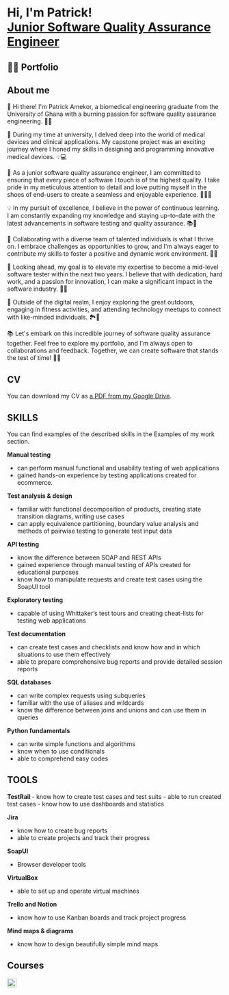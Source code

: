 <h1>Hi, I'm Patrick! <br/><a href="https://github.com/Pamekor">Junior Software Quality Assurance Engineer</a> </h1>

<h2>👨‍💻 Portfolio </h2>
<h2> About me </h2>
👋 Hi there! I'm Patrick Amekor, a biomedical engineering graduate from the University of Ghana with a burning passion for software quality assurance engineering. 🧪🚀

🔬 During my time at university, I delved deep into the world of medical devices and clinical applications. My capstone project was an exciting journey where I honed my skills in designing and programming innovative medical devices. 💡💻

🌟 As a junior software quality assurance engineer, I am committed to ensuring that every piece of software I touch is of the highest quality. I take pride in my meticulous attention to detail and love putting myself in the shoes of end-users to create a seamless and enjoyable experience. 🕵️‍♂️🧪

💡 In my pursuit of excellence, I believe in the power of continuous learning. I am constantly expanding my knowledge and staying up-to-date with the latest advancements in software testing and quality assurance. 📚🚀

🤝 Collaborating with a diverse team of talented individuals is what I thrive on. I embrace challenges as opportunities to grow, and I'm always eager to contribute my skills to foster a positive and dynamic work environment. 🤝🌐

🚀 Looking ahead, my goal is to elevate my expertise to become a mid-level software tester within the next two years. I believe that with dedication, hard work, and a passion for innovation, I can make a significant impact in the software industry. 💪🚀

🌱 Outside of the digital realm, I enjoy exploring the great outdoors, engaging in fitness activities, and attending technology meetups to connect with like-minded individuals. 🏞️💪

📚 Let's embark on this incredible journey of software quality assurance together. Feel free to explore my portfolio, and I'm always open to collaborations and feedback. Together, we can create software that stands the test of time! 🌟🚀

<h2> CV </h2>
You can download my CV as <a href="https://drive.google.com/file/d/1mW0iAFuqROT3QFNT3ncm6KrDxwDWY6p7/view?usp=sharing" target="_blank">a PDF from my Google Drive</a>.



  <h2> SKILLS </h2>
  You can find examples of the described skills in the Examples of my work section.

<b> Manual testing </b>
 - can perform manual functional and usability testing of web applications
 - gained hands-on experience by testing applications created for ecommerce.

<b> Test analysis & design </b>
 - familiar with functional decomposition of products, creating state transition diagrams, writing use cases
 - can apply equivalence partitioning, boundary value analysis and methods of pairwise testing to generate test input data

<b> API testing </b>
 - know the difference between SOAP and REST APIs
 - gained experience through manual testing of APIs created for educational purposes
 - know how to manipulate requests and create test cases using the SoapUI tool

<b> Exploratory testing </b>
 - capable of using Whittaker’s test tours and creating cheat-lists for testing web applications

<b> Test documentation </b>
 - can create test cases and checklists and know how and in which situations to use them effectively
 - able to prepare comprehensive bug reports and provide detailed session reports

<b> SQL databases </b>
 - can write complex requests using subqueries
 - familiar with the use of aliases and wildcards
 - know the difference between joins and unions and can use them in queries

<b> Python fundamentals </b>
 - can write simple functions and algorithms
 - know when to use conditionals
 - able to comprehend easy codes

  <h2> TOOLS </h2>
<b> TestRail </b>
 - know how to create test cases and test suits
 - able to run created test cases
 - know how to use dashboards and statistics

<b>Jira</b>
 - know how to create bug reports
 - able to create projects and track their progress

<b>SoapUI</b>

 - Browser developer tools

<b> VirtualBox </b>
 - able to set up and operate virtual machines

<b> Trello and Notion </b>
 - know how to use Kanban boards and track project progress

<b> Mind maps & diagrams </b>
 - know how to design beautifully simple mind maps

  <h2> Courses </h2>

[<img align="left" alt="JoshMadakor | LinkedIn" width="22px" src="https://cdn.jsdelivr.net/npm/simple-icons@v3/icons/linkedin.svg" />][linkedin]


[linkedin]: https://linkedin.com/in/joshmadakor

<!--
**joshmadakor1/joshmadakor1** is a ✨ _special_ ✨ repository because its `README.md` (this file) appears on your GitHub profile.

Here are some ideas to get you started:

- 🔭 I’m currently working on ...
- 🌱 I’m currently learning ...
- 👯 I’m looking to collaborate on ...
- 🤔 I’m looking for help with ...
- 💬 Ask me about ...
- 📫 How to reach me: ...
- 😄 Pronouns: ...
- ⚡ Fun fact: ...
-->
